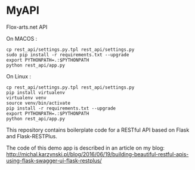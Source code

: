 # MyAPI

Flox-arts.net API

On MACOS :

    cp rest_api/settings.py.tpl rest_api/settings.py
    sudo pip install -r requirements.txt --upgrade
    export PYTHONPATH=.:$PYTHONPATH
    python rest_api/app.py


On Linux :

    cp rest_api/settings.py.tpl rest_api/settings.py
    pip install virtualenv
    virtualenv venv
    source venv/bin/activate
    pip install -r requirements.txt --upgrade
    export PYTHONPATH=.:$PYTHONPATH
    python rest_api/app.py

This repository contains boilerplate code for a RESTful API based on Flask and Flask-RESTPlus.

The code of this demo app is described in an article on my blog:
http://michal.karzynski.pl/blog/2016/06/19/building-beautiful-restful-apis-using-flask-swagger-ui-flask-restplus/
